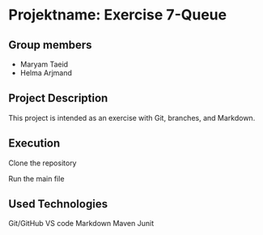 # Projektname: Exercise 7-Queue

## Group members
- Maryam Taeid
- Helma Arjmand

## Project Description
This project is intended as an exercise with Git, branches, and Markdown.

## Execution
Clone the repository

Run the main file

## Used Technologies
Git/GitHub
VS code
Markdown
Maven
Junit